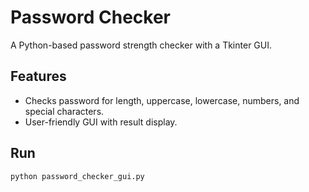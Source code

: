# Password Checker
A Python-based password strength checker with a Tkinter GUI.

## Features
- Checks password for length, uppercase, lowercase, numbers, and special characters.
- User-friendly GUI with result display.

## Run
```bash
python password_checker_gui.py
